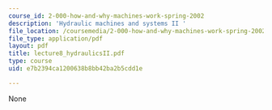 ```yaml
---
course_id: 2-000-how-and-why-machines-work-spring-2002
description: 'Hydraulic machines and systems II '
file_location: /coursemedia/2-000-how-and-why-machines-work-spring-2002/e7b2394ca1200638b8bb42ba2b5cdd1e_lecture8_hydraulicsII.pdf
file_type: application/pdf
layout: pdf
title: lecture8_hydraulicsII.pdf
type: course
uid: e7b2394ca1200638b8bb42ba2b5cdd1e

---
```

None